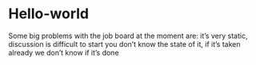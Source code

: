 # Hello-world
Some big problems with the job board at the moment are:  it’s very static, discussion is difficult to start you don’t know the state of it, if it’s taken already we don’t know if it’s done
